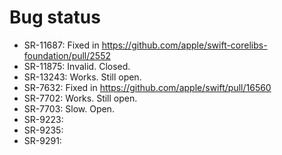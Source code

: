 # Bug status

* SR-11687: Fixed in https://github.com/apple/swift-corelibs-foundation/pull/2552
* SR-11875: Invalid. Closed.
* SR-13243: Works. Still open.
* SR-7632:  Fixed in https://github.com/apple/swift/pull/16560
* SR-7702:  Works. Still open.
* SR-7703:  Slow. Open.
* SR-9223:
* SR-9235:
* SR-9291:
